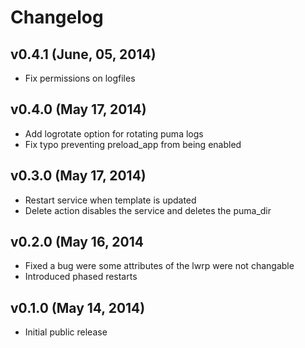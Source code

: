 # Changelog

## v0.4.1 (June, 05, 2014)

* Fix permissions on logfiles

## v0.4.0 (May 17, 2014)

* Add logrotate option for rotating puma logs
* Fix typo preventing preload_app from being enabled

## v0.3.0 (May 17, 2014)

* Restart service when template is updated
* Delete action disables the service and deletes the puma_dir

## v0.2.0 (May 16, 2014

* Fixed a bug were some attributes of the lwrp were not changable
* Introduced phased restarts

## v0.1.0 (May 14, 2014)

* Initial public release
